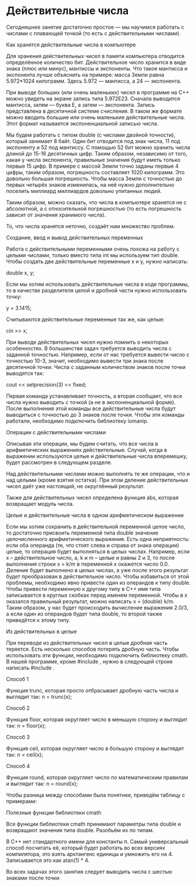 # Действительные числа

Сегодняшнее занятие достаточно простое — мы научимся работать с числами с плавающей точкой (то есть с действительными числами).

Как хранятся действительные числа в компьютере

Для хранения действительных чисел в памяти компьютера отводится определённое количество бит. Действительное число хранится в виде знака (плюс или минус), мантиссы и экспоненты. Что такое мантисса и экспонента лучше объяснить на примере: масса Земли равна 5.972*1024 килограмм. Здесь 5.972 — мантисса, а 24 — экспонента.

При выводе больших (или очень маленьких) чисел в программе на C++ можно увидеть на экране запись типа 5.972E23. Сначала выводится мантисса, затем — буква E, а затем — экспонента. Запись представлена в десятичной системе счисления. В таком же формате можно вводить большие или очень маленькие действительные числа. Этот формат называется экспоненциальной записью числа. 

Мы будем работать с типом double (с числами двойной точности), который занимает 8 байт. Один бит отводится под знак числа, 11 под экспоненту и 52 под мантиссу. С помощью 52 бит можно хранить числа длиной до 15-16 десятичных цифр. Таким образом, независимо от того, какая у числа экспонента, правильные значения будут иметь только первые 15 цифр. В примере с массой Земли точно заданы первые 4 цифры, таким образом, погрешность составляет 1020 килограмм. Это довольно большая погрешность. Чтобы масса Земли с точностью до первых четырёх знаков изменилась, на неё нужно дополнительно поселить миллиард миллиардов довольно упитанных людей.

 Таким образом, можно сказать, что числа в компьютере хранятся не с абсолютной, а с относительной погрешностью (то есть погрешность зависит от значения хранимого числа).

То, что числа хранятся неточно, создаёт нам множество проблем.

Создание, ввод и вывод действительных переменных

Работа с действительными переменными очень похожа на работу с целыми числами, только вместо типа int мы используем тип double. Чтобы создать две действительные переменные x и y, нужно написать:

double x, y;

Если мы хотим использовать действительные числа в коде программы, то в качестве разделителя целой и дробной части нужно использовать точку:

y = 3.1415;

Считываются действительные переменные так же, как целые:

cin >> x;

При выводе действительных чисел нужно помнить о некоторых особенностях. В большинстве задач требуется выводить числа с заданной точностью. Например, если от нас требуется вывести число с точностью 10-3, значит, необходимо вывести три знака после десятичной точки. Числа с заданным количеством знаков после точки выводятся так:

cout << setprecision(3) << fixed;

Первая команда устанавливает точность, а вторая сообщает, что все числа нужно выводить с точкой (а не в экспоненциальной форме). После выполнения этой команды все действительные числа будут выводиться с точностью до 3 знаков после точки. Чтобы эти команды работали, необходимо подключить библиотеку iomanip.

Операции с действительными числами

Описывая эти операции, мы будем считать, что все числа в арифметических выражениях действительные. Случай, когда в выражении используются целые и действительные числа вперемешку, будет рассмотрен в следующем разделе.

Над действительными числами можно выполнять те же операции, что и над целыми (кроме взятия остатка). При этом деление действительных чисел даёт уже настоящий, не округлённый результат.

Также для действительных чисел определена функция abs, которая возвращает модуль числа.

Целые и действительные числа в одном арифметическом выражении

Если мы хотим сохранить в действительной переменной целое число, то достаточно присвоить переменной типа double значение целочисленного арифметического выражения. Есть одна неприятность: если оба операнда (те, что стоят слева и справа от знака операции) целые, то операция будет выполняться в целых числах. Например, если x – действительное число, а, k и m – целые и равны 2 и 3, то после выполнения строки x = k/m в переменной x окажется число 0.0. Деление будет выполнено в целых числах, а уже после этого результат будет преобразован в действительное число. Чтобы избавиться от этой проблемы, необходимо явно привести один из операндов к типу double. Чтобы привести переменную к другому типу в C++ имя типа записывается в круглых скобках перед именем переменной. Чтобы в x оказался правильный результат, можно написать x = (double) k/m. Таким образом, у нас будет происходить вычисление выражения 2.0/3, а если один из операндов будет типа double, то второй также приведётся к этому типу.

Из действительных в целые

При переводе из действительных чисел в целые дробная часть теряется. Есть несколько способов потерять дробную часть. Чтобы использовать эти функции, необходимо подключить библиотеку cmath. В нашей программе, кроме #include <iostream>, нужно в следующей строке написать #include <cmath>.

Способ 1

Функция trunc, которая просто отбрасывает дробную часть числа и выглядит так: n = trunc(x);

Способ 2

Функция floor, которая округляет число в меньшую сторону и выглядит так: n = floor(x);

Способ 3

Функция ceil, которая округляет число в большую сторону и выглядит так: n = ceil(x);

Способ 4

Функция round, которая округляет число по математическим правилам и выглядит так: n = round(x);

Чтобы разница между способами была понятнее, приведём таблицу с примерами:


Полезные функции библиотеки cmath

Все функции библиотеки cmath принимают параметры типа double и возвращают значения типа double. Разобьём их по типам.


В C++ нет стандартного имени для константы π. Самый универсальный способ посчитать её, который будет работать во всех версиях компилятора, это взять арктангенс единицы и умножить его на 4. Записывается это как atan(1) * 4.

Во всех задачах этого занятия следует выводить числа с шестью знаками после точки
